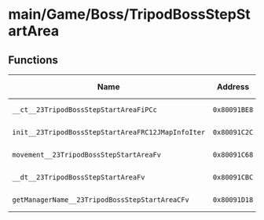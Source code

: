 # main/Game/Boss/TripodBossStepStartArea

## Functions

| Name | Address | Match % |
|------|---------|---------|
| `__ct__23TripodBossStepStartAreaFiPCc` | `0x80091BE8` | :x: (0.0%) |
| `init__23TripodBossStepStartAreaFRC12JMapInfoIter` | `0x80091C2C` | :x: (0.0%) |
| `movement__23TripodBossStepStartAreaFv` | `0x80091C68` | :x: (0.0%) |
| `__dt__23TripodBossStepStartAreaFv` | `0x80091CBC` | :x: (0.0%) |
| `getManagerName__23TripodBossStepStartAreaCFv` | `0x80091D18` | :x: (0.0%) |